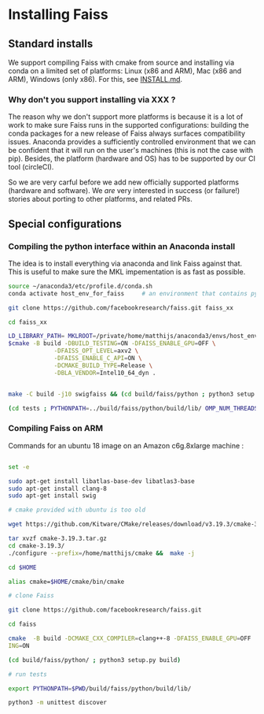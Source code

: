 # Installing Faiss

## Standard installs

We support compiling Faiss with cmake from source and installing via conda on a limited set of platforms: Linux (x86 and ARM), Mac (x86 and ARM), Windows (only x86). 
For this, see [INSTALL.md](https://github.com/facebookresearch/faiss/blob/main/INSTALL.md). 

### Why don't you support installing via XXX ? 

The reason why we don't support more platforms is because it is a lot of work to make sure Faiss runs 
in the supported configurations: building the conda packages for a new release of Faiss always surfaces 
compatibility issues. Anaconda provides a sufficiently controlled environment that we can be confident that it will run on 
the user's machines (this is not the case with pip). 
Besides, the platform (hardware and OS) has to be supported by our CI tool (circleCI).

So we are very carful before we add new officially supported platforms (hardware and software). 
We *are* very interested in success (or failure!) stories about porting to other platforms, and related PRs.

## Special configurations

### Compiling the python interface within an Anaconda install

The idea is to install everything via anaconda and link Faiss against that. 
This is useful to make sure the MKL impementation is as fast as possible. 

```bash
source ~/anaconda3/etc/profile.d/conda.sh
conda activate host_env_for_faiss     # an environment that contains python and numpy 

git clone https://github.com/facebookresearch/faiss.git faiss_xx

cd faiss_xx

LD_LIBRARY_PATH= MKLROOT=/private/home/matthijs/anaconda3/envs/host_env_for_faiss/lib CXX=$(which g++) \
$cmake -B build -DBUILD_TESTING=ON -DFAISS_ENABLE_GPU=OFF \
             -DFAISS_OPT_LEVEL=axv2 \
             -DFAISS_ENABLE_C_API=ON \
             -DCMAKE_BUILD_TYPE=Release \
             -DBLA_VENDOR=Intel10_64_dyn .


make -C build -j10 swigfaiss && (cd build/faiss/python ; python3 setup.py build)

(cd tests ; PYTHONPATH=../build/faiss/python/build/lib/ OMP_NUM_THREADS=1 python -m unittest -v discover )

```


### Compiling Faiss on ARM

Commands for an ubuntu 18 image on an Amazon c6g.8xlarge machine : 

```bash

set -e

sudo apt-get install libatlas-base-dev libatlas3-base
sudo apt-get install clang-8
sudo apt-get install swig

# cmake provided with ubuntu is too old

wget https://github.com/Kitware/CMake/releases/download/v3.19.3/cmake-3.19.3.tar.gz

tar xvzf cmake-3.19.3.tar.gz
cd cmake-3.19.3/
./configure --prefix=/home/matthijs/cmake &&  make -j

cd $HOME

alias cmake=$HOME/cmake/bin/cmake

# clone Faiss

git clone https://github.com/facebookresearch/faiss.git

cd faiss

cmake  -B build -DCMAKE_CXX_COMPILER=clang++-8 -DFAISS_ENABLE_GPU=OFF  -DPython_EXECUTABLE=$(which python3) -DFAISS_OPT_LEVEL=generic -DCMAKE_BUILD_TYPE=Release -DBUILD_TEST\
ING=ON

(cd build/faiss/python/ ; python3 setup.py build)

# run tests

export PYTHONPATH=$PWD/build/faiss/python/build/lib/

python3 -m unittest discover


```